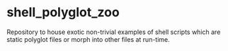 # shell_polyglot_zoo
Repository to house exotic non-trivial examples of shell scripts which are static polyglot files or morph into other files at run-time. 
